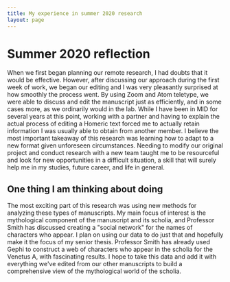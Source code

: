 ```yaml
---
title: My experience in summer 2020 research 
layout: page 
---
```



# Summer 2020 reflection
When we first began planning our remote research, I had doubts that it would be effective. However, after discussing our approach during the first week of work, we began our editing and I was very pleasantly surprised at how smoothly the process went. By using Zoom and Atom teletype, we were able to discuss and edit the manuscript just as efficiently, and in some cases more, as we ordinarily would in the lab. While I have been in MID for several years at this point, working with a partner and having to explain the actual process of editing a Homeric text forced me to actually retain information I was usually able to obtain from another member. I believe the most important takeaway of this research was learning how to adapt to a new format given unforeseen circumstances. Needing to modify our original project and conduct research with a new team taught me to be resourceful and look for new opportunities in a difficult situation, a skill that will surely help me in my studies, future career, and life in general.  
## One thing I am thinking about doing 
The most exciting part of this research was using new methods for analyzing these types of manuscripts. My main focus of interest is the mythological component of the manuscript and its scholia, and Professor Smith has discussed creating a "social network" for the names of characters who appear. I plan on using our data to do just that and hopefully make it the focus of my senior thesis. Professor Smith has already used Gephi to construct a web of characters who appear in the scholia for the Venetus A, with fascinating results. I hope to take this data and add it with everything we've edited from our other manuscripts to build a comprehensive view of the mythological world of the scholia. 
